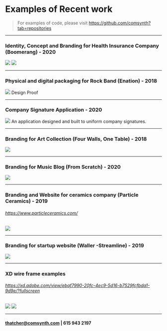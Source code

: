 # Examples of Recent work
> For examples of code, please visit https://github.com/comsynth?tab=repositories
___
### Identity, Concept and Branding for Health Insurance Company (Boomerang) - 2020

![](examples_of_work/boomerang_v2.png)
![](examples_of_work/boomerang_dev.png)

___

### Physical and digital packaging for Rock Band (Enation) - 2018
![](examples_of_work/Shock%20EP%20-%20Design%20Proof%20(W139).jpeg)
Design Proof
___

### Company Signature Application - 2020
![](examples_of_work/signatureapp.png)
An application designed and built to uniform company signatures.
___

### Branding for Art Collection (Four Walls, One Table)  - 2018
![](examples_of_work/four%20walls%20flyer.png)
___
### Branding for Music Blog (From Scratch) - 2020
![](examples_of_work/fader01.png)
___
### Branding and Website for ceramics company (Particle Ceramics) - 2019
###### https://www.particleceramics.com/
![](examples_of_work/particle%20ceramics%20website.png)
___
### Branding for startup website (Waller -Streamline) - 2019
![](examples_of_work/steamline%20v3.png)
___
### XD wire frame examples 
###### https://xd.adobe.com/view/ebaf7990-20fc-4ec9-5d16-b7529fcfbda1-9d9e/?fullscreen
![](examples_of_work/streamline%20wire.png)
![](examples_of_work/streamline-%20lines.png)
___

#### thatcher@comsynth.com | 615 943 2197


